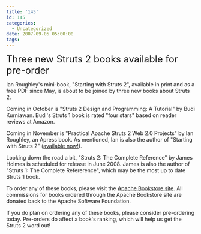 ```yaml
---
title: '145'
id: 145
categories:
  - Uncategorized
date: 2007-09-05 05:00:00
tags:
---
```


<span style="font-size:180%;">Three new Struts 2 books available for pre-order</span> 

 Ian Roughley's mini-book, "Starting with Struts 2", available in print and as a free PDF since May, is about to be joined by three new books about Struts 2\. 

 Coming in October is "Struts 2 Design and Programming: A Tutorial" by Budi Kurniawan. Budi's Struts 1 book is rated "four stars" based on reader reviews at Amazon. 

 Coming in November is "Practical Apache Struts 2 Web 2.0 Projects" by Ian Roughley, an Apress book. As mentioned, Ian is also the author of "Starting with Struts 2" ([available now!](http://opensource.atlassian.com/confluence/oss/display/BOOKS/ISBN-978-1-4303-2033-3)). 

 Looking down the road a bit, "Struts 2: The Complete Reference" by James Holmes is scheduled for release in June 2008\. James is also the author of "Struts 1: The Complete Refererence", which may be the most up to date Struts 1 book. 

 To order any of these books, please visit the [Apache Bookstore site](http://opensource.atlassian.com/confluence/oss/display/BOOKS/Books+about+Struts). All commissions for books ordered through the Apache Bookstore site are donated back to the Apache Software Foundation. 

 If you do plan on ordering any of these books, please consider pre-ordering today. Pre-orders do affect a book's ranking, which will help us get the Struts 2 word out! 